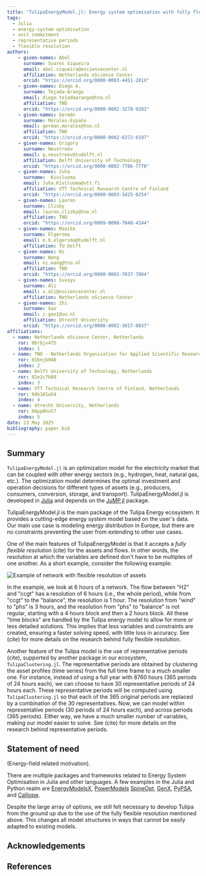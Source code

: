 ```yaml
---
title: 'TulipaEnergyModel.jl: Energy system optimisation with fully flexible resolution'
tags:
  - Julia
  - energy-system optimisation
  - unit commitment
  - representative periods
  - flexible resolution
authors:
    - given-names: Abel
      surname: Soares Siqueira
      email: abel.siqueira@esciencecenter.nl
      affiliation: Netherlands eScience Center
      orcid: "https://orcid.org/0000-0003-4451-281X"
    - given-names: Diego A.
      surname: Tejada-Arango
      email: diego.tejadaarango@tno.nl
      affiliation: TNO
      orcid: "https://orcid.org/0000-0002-3278-9283"
    - given-names: Germán
      surname: Morales-España
      email: german.morales@tno.nl
      affiliation: TNO
      orcid: "https://orcid.org/0000-0002-6372-6197"
    - given-names: Grigory
      surname: Neustroev
      email: g.neustroev@tudelft.nl
      affiliation: Delft University of Technology
      orcid: "https://orcid.org/0000-0002-7706-7778"
    - given-names: Juha
      surname:  Kiviluoma
      email: Juha.Kiviluoma@vtt.fi
      affiliation: VTT Technical Research Centre of Finland
      orcid: "https://orcid.org/0000-0003-3425-0254"
    - given-names: Lauren
      surname: Clisby
      email: lauren.clisby@tno.nl
      affiliation: TNO
      orcid: "https://orcid.org/0009-0008-7848-4144"
    - given-names: Maaike
      surname: Elgersma
      email: m.b.elgersma@tudelft.nl
      affiliation: TU Delft
    - given-names: Ni
      surname: Wang
      email: ni.wang@tno.nl
      affiliation: TNO
      orcid: "https://orcid.org/0000-0001-7037-7004"
    - given-names: Suvayu
      surname: Ali
      email: s.ali@esciencecenter.nl
      affiliation: Netherlands eScience Center
    - given-names: Zhi
      surname: Gao
      email: z.gao1@uu.nl
      affiliation: Utrecht University
      orcid: "https://orcid.org/0000-0002-3817-8037"
affiliations:
  - name: Netherlands eScience Center, Netherlands
    ror: 00rbjv475
    index: 1
  - name: TNO - Netherlands Organisation for Applied Scientific Research, Netherlands
    ror: 01bnjb948
    index: 2
  - name: Delft University of Technology, Netherlands
    ror: 02e2c7k09
    index: 3
  - name: VTT Technical Research Centre of Finland, Netherlands
    ror: 04b181w54
    index: 4
  - name: Utrecht University, Netherlands
    ror: 04pp8hn57
    index: 5
date: 23 May 2025
bibliography: paper.bib
---
```


## Summary

`TulipaEnergyModel.jl` is an optimization model for the electricity market that can be coupled with other energy sectors (e.g., hydrogen, heat, natural gas, etc.).
The optimization model determines the optimal investment and operation decisions for different types of assets (e.g., producers, consumers, conversion, storage, and transport).
TulipaEnergyModel.jl is developed in [Julia](CITE) and depends on the [JuMP.jl](CITE) package.

TulipaEnergyModel.jl is the main package of the Tulipa Energy ecosystem.
It provides a cutting-edge energy system model based on the user's data.
Our main use case is modeling energy distribution in Europe, but there are no constraints preventing the user from extending to other use cases.

One of the main features of TulipaEnergyModel is that it accepts a _fully flexible resolution_ (cite) for the assets and flows.
In other words, the resolution at which the variables are defined don't have to be multiples of one another.
As a short example, consider the following example:

![Example of network with flexible resolution of assets](docs/src/figs/variable-time-resolution-2.png)

In the example, we look at 6 hours of a network. The flow between "H2" and "ccgt" has a resolution of 6 hours (i.e., the whole period), while from "ccgt" to the "balance", the resolution is 1 hour.
The resolution from "wind" to "phs" is 3 hours, and the resolution from "phs" to "balance" is not regular, starting with a 4 hours block and then a 2 hours block.
All these "time blocks" are handled by the Tulipa energy model to allow for more or less detailed solutions.
This implies that less variables and constraints are created, ensuring a faster solving speed, with little loss in accuracy.
See (cite) for more details on the research behind fully flexible resolution.

Another feature of the Tulipa model is the use of representative periods (cite), supported by another package in our ecosystem, `TulipaClustering.jl`.
The representative periods are obtained by clustering the asset profiles (time series) from the full time frame to a much smaller one.
For instance, instead of using a full year with 8760 hours (365 periods of 24 hours each), we can choose to have 30 representative periods of 24 hours each.
These representative periods will be computed using `TulipaClustering.jl` so that each of the 365 original periods are replaced by a combination of the 30 representatives.
Now, we can model within representative periods (30 periods of 24 hours each), and across periods (365 periods).
Either way, we have a much smaller number of variables, making our model easier to solve.
See (cite) for more details on the research behind representative periods.

## Statement of need

(Energy-field related motivation).

There are multiple packages and frameworks related to Energy System Optimisation in Julia and other languages.
A few examples in the Julia and Python realm are [EnergyModelsX](ref), [PowerModels](ref) [SpineOpt](ref), [GenX](ref), [PyPSA](ref), and [Calliope](ref).

Despite the large array of options, we still felt necessary to develop Tulipa from the ground up due to the use of the fully flexible resolution mentioned above.
This changes all model structures in ways that cannot be easily adapted to existing models.

## Acknowledgements

## References
